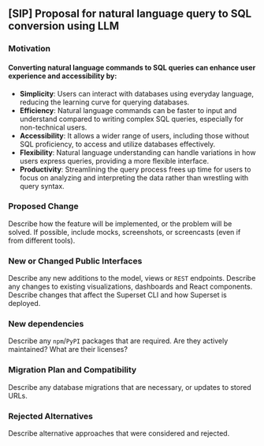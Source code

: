 ## [SIP] Proposal for natural language query to SQL conversion using LLM 

### Motivation

#### Converting natural language commands to SQL queries can enhance user experience and accessibility by:

- **Simplicity**: Users can interact with databases using everyday language, reducing the learning curve for querying databases.
- **Efficiency**: Natural language commands can be faster to input and understand compared to writing complex SQL queries, especially for non-technical users. 
- **Accessibility**: It allows a wider range of users, including those without SQL proficiency, to access and utilize databases effectively.
- **Flexibility**: Natural language understanding can handle variations in how users express queries, providing a more flexible interface.
- **Productivity**: Streamlining the query process frees up time for users to focus on analyzing and interpreting the data rather than wrestling with query syntax.

### Proposed Change

Describe how the feature will be implemented, or the problem will be solved. If possible, include mocks, screenshots, or screencasts (even if from different tools).

### New or Changed Public Interfaces

Describe any new additions to the model, views or `REST` endpoints. Describe any changes to existing visualizations, dashboards and React components. Describe changes that affect the Superset CLI and how Superset is deployed.

### New dependencies

Describe any `npm`/`PyPI` packages that are required. Are they actively maintained? What are their licenses?

### Migration Plan and Compatibility

Describe any database migrations that are necessary, or updates to stored URLs.

### Rejected Alternatives

Describe alternative approaches that were considered and rejected.
